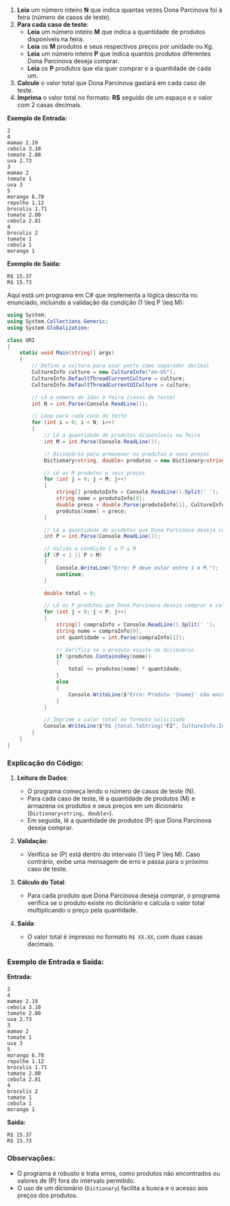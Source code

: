 

1. **Leia** um número inteiro **N** que indica quantas vezes Dona Parcinova foi à feira (número de casos de teste).
2. **Para cada caso de teste**:
   - **Leia** um número inteiro **M** que indica a quantidade de produtos disponíveis na feira.
   - **Leia** os **M** produtos e seus respectivos preços por unidade ou Kg.
   - **Leia** um número inteiro **P** que indica quantos produtos diferentes Dona Parcinova deseja comprar.
   - **Leia** os **P** produtos que ela quer comprar e a quantidade de cada um.
3. **Calcule** o valor total que Dona Parcinova gastará em cada caso de teste.
4. **Imprima** o valor total no formato: **R$** seguido de um espaço e o valor com 2 casas decimais.

**Exemplo de Entrada:**
```
2
4
mamao 2.19
cebola 3.10
tomate 2.80
uva 2.73
3
mamao 2
tomate 1
uva 3
5
morango 6.70
repolho 1.12
brocolis 1.71
tomate 2.80
cebola 2.81
4
brocolis 2
tomate 1
cebola 1
morango 1
```

**Exemplo de Saída:**
```
R$ 15.37
R$ 15.73
```

Aqui está um programa em C# que implementa a lógica descrita no enunciado, incluindo a validação da condição \(1 \leq P \leq M\):

```csharp
using System;
using System.Collections.Generic;
using System.Globalization;

class URI
{
    static void Main(string[] args)
    {
        // Define a cultura para usar ponto como separador decimal
        CultureInfo culture = new CultureInfo("en-US");
        CultureInfo.DefaultThreadCurrentCulture = culture;
        CultureInfo.DefaultThreadCurrentUICulture = culture;

        // Lê o número de idas à feira (casos de teste)
        int N = int.Parse(Console.ReadLine());

        // Loop para cada caso de teste
        for (int i = 0; i < N; i++)
        {
            // Lê a quantidade de produtos disponíveis na feira
            int M = int.Parse(Console.ReadLine());

            // Dicionário para armazenar os produtos e seus preços
            Dictionary<string, double> produtos = new Dictionary<string, double>();

            // Lê os M produtos e seus preços
            for (int j = 0; j < M; j++)
            {
                string[] produtoInfo = Console.ReadLine().Split(' ');
                string nome = produtoInfo[0];
                double preco = double.Parse(produtoInfo[1], CultureInfo.InvariantCulture); // Usa ponto como separador decimal
                produtos[nome] = preco;
            }

            // Lê a quantidade de produtos que Dona Parcinova deseja comprar
            int P = int.Parse(Console.ReadLine());

            // Valida a condição 1 ≤ P ≤ M
            if (P < 1 || P > M)
            {
                Console.WriteLine("Erro: P deve estar entre 1 e M.");
                continue;
            }

            double total = 0;

            // Lê os P produtos que Dona Parcinova deseja comprar e calcula o total
            for (int j = 0; j < P; j++)
            {
                string[] compraInfo = Console.ReadLine().Split(' ');
                string nome = compraInfo[0];
                int quantidade = int.Parse(compraInfo[1]);

                // Verifica se o produto existe no dicionário
                if (produtos.ContainsKey(nome))
                {
                    total += produtos[nome] * quantidade;
                }
                else
                {
                    Console.WriteLine($"Erro: Produto '{nome}' não encontrado.");
                }
            }

            // Imprime o valor total no formato solicitado
            Console.WriteLine($"R$ {total.ToString("F2", CultureInfo.InvariantCulture)}");
        }
    }
}
```

### Explicação do Código:
1. **Leitura de Dados**:
   - O programa começa lendo o número de casos de teste \(N\).
   - Para cada caso de teste, lê a quantidade de produtos \(M\) e armazena os produtos e seus preços em um dicionário (`Dictionary<string, double>`).
   - Em seguida, lê a quantidade de produtos \(P\) que Dona Parcinova deseja comprar.

2. **Validação**:
   - Verifica se \(P\) está dentro do intervalo \(1 \leq P \leq M\). Caso contrário, exibe uma mensagem de erro e passa para o próximo caso de teste.

3. **Cálculo do Total**:
   - Para cada produto que Dona Parcinova deseja comprar, o programa verifica se o produto existe no dicionário e calcula o valor total multiplicando o preço pela quantidade.

4. **Saída**:
   - O valor total é impresso no formato `R$ XX.XX`, com duas casas decimais.

### Exemplo de Entrada e Saída:
**Entrada:**
```
2
4
mamao 2.19
cebola 3.10
tomate 2.80
uva 2.73
3
mamao 2
tomate 1
uva 3
5
morango 6.70
repolho 1.12
brocolis 1.71
tomate 2.80
cebola 2.81
4
brocolis 2
tomate 1
cebola 1
morango 1
```

**Saída:**
```
R$ 15.37
R$ 15.73
```

### Observações:
- O programa é robusto e trata erros, como produtos não encontrados ou valores de \(P\) fora do intervalo permitido.
- O uso de um dicionário (`Dictionary`) facilita a busca e o acesso aos preços dos produtos.